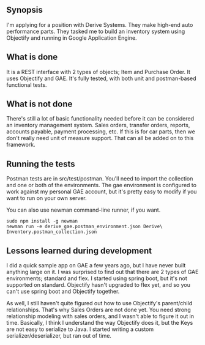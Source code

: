 ## Synopsis

I'm applying for a position with Derive Systems.  They make high-end auto performance parts.  They tasked me to build an inventory system using Objectify and running in Google Application Engine.

## What is done
It is a REST interface with 2 types of objects; Item and Purchase Order.  It uses Objectify and GAE.  It's fully tested, with both unit and postman-based functional tests.

## What is not done
There's still a lot of basic functionality needed before it can be considered an inventory management system.  Sales orders, transfer orders, reports, accounts payable, payment processing, etc.  If this is for car parts, then we don't really need unit of measure support.  That can all be added on to this framework.

## Running the tests
Postman tests are in src/test/postman.  You'll need to import the collection and one or both of the environments.  The gae environment is configured to work against my personal GAE account, but it's pretty easy to modify if you want to run on your own server.

You can also use newman command-line runner, if you want.  
```
sudo npm install -g newman 
newman run -e derive_gae.postman_environment.json Derive\ Inventory.postman_collection.json 

```


## Lessons learned during development
I did a quick sample app on GAE a few years ago, but I have never built anything large on it.  I was surprised to find out that there are 2 types of GAE environments; standard and flex.  I started using spring boot, but it's not supported on standard.  Objectify hasn't upgraded to flex yet, and so you can't use spring boot and Objectify together.  

As well, I still haven't quite figured out how to use Objectify's parent/child relationships.  That's why Sales Orders are not done yet.  You need strong relationship modeling with sales orders, and I wasn't able to figure it out in time.  Basically, I think I understand the way Objectify does it, but the Keys are not easy to serialize to Java.  I started writing a custom serializer/deserializer, but ran out of time.

 
